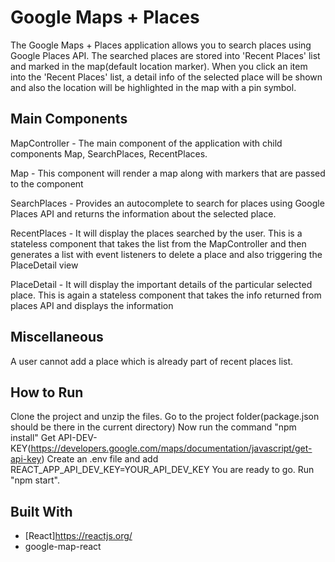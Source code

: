 # Google Maps + Places

The Google Maps + Places application allows you to search places using Google Places API. The searched places are stored into 'Recent Places' list and marked in the map(default location marker). When you click an item into the 'Recent Places' list, a detail info of the selected place will be shown and also the location will be highlighted in the map with a pin symbol.


## Main Components

MapController - The main component of the application with child components Map, SearchPlaces, RecentPlaces.

Map - This component will render a map along with markers that are passed to the component

SearchPlaces - Provides an autocomplete to search for places using Google Places API and returns the information about the selected place.

RecentPlaces - It will display the places searched by the user. This is a stateless component that takes the list from the MapController and then generates a list with event listeners to delete a place and also triggering the PlaceDetail view

PlaceDetail - It will display the important details of the particular selected place. This is again a stateless component that takes the info returned from places API and displays the information


## Miscellaneous
A user cannot add a place which is already part of recent places list. 

## How to Run
Clone the project and unzip the files.
Go to the project folder(package.json should be there in the current directory)
Now run the command "npm install"
Get API-DEV-KEY(https://developers.google.com/maps/documentation/javascript/get-api-key) 
Create an .env file and add REACT_APP_API_DEV_KEY=YOUR_API_DEV_KEY
You are ready to go. Run "npm start".

## Built With

* [React]https://reactjs.org/
* google-map-react



